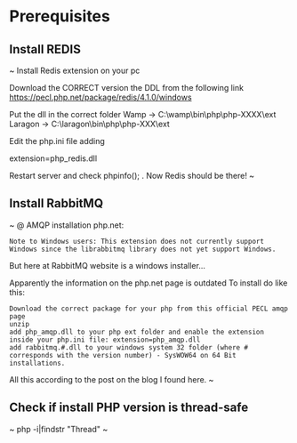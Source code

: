 # Prerequisites

## Install REDIS
~
Install Redis extension on your pc 

Download  the CORRECT version the DDL from the following link
https://pecl.php.net/package/redis/4.1.0/windows

Put the dll in the correct folder 
Wamp -> C:\wamp\bin\php\php-XXXX\ext
Laragon -> C:\laragon\bin\php\php-XXX\ext

Edit the php.ini file adding

extension=php_redis.dll

Restart server and check phpinfo(); . Now Redis should be there!
~

## Install RabbitMQ

~
@ AMQP installation php.net:

    Note to Windows users: This extension does not currently support Windows since the librabbitmq library does not yet support Windows.

But here at RabbitMQ website is a windows installer...

Apparently the information on the php.net page is outdated
To install do like this:

    Download the correct package for your php from this official PECL amqp page
    unzip
    add php_amqp.dll to your php ext folder and enable the extension inside your php.ini file: extension=php_amqp.dll
    add rabbitmq.#.dll to your windows system 32 folder (where # corresponds with the version number) - SysWOW64 on 64 Bit installations.

All this according to the post on the blog I found here.
~

## Check if install PHP version is thread-safe

~
php -i|findstr "Thread"
~